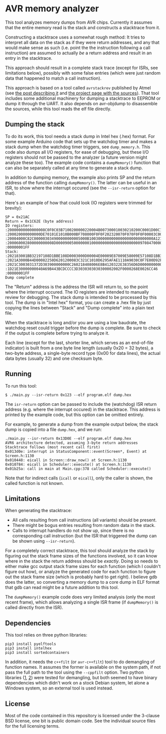 AVR memory analyzer
===================
This tool analyzes memory dumps from AVR chips. Currently it assumes
that the entire memory read is the stack and constructs a stacktrace
from it.

Constructing a stacktrace uses a somewhat rough method: It tries to
interpret all data on the stack as if they were return addresses, and
any that would make sense as such (i.e. point the the instruction
following a call instruction) are assumed to actually *be* a return
address and result in an entry in the stacktrace.

This approach should result in a complete stack trace (except for ISRs,
see limitations below), possibly with
some false entries (which were just random data that happened to match a
call instruction).

This approach is based on a tool called `avrstackrev` published by
Atmel (see [the post describing it][post] and [the project page with the
sources][project]). That tool includes some additional machinery for
dumping a stacktrace to EEPROM or dump it through the UART. It also
depends on avr-objdump to disassemble the sources, while this tool reads
the elf file directly.

[post]: http://www.embedded.com/design/debug-and-optimization/4431982/1/How-to-debug-elusive-software-code-problems-without-a-debugger]
[project]: https://spaces.atmel.com/gf/project/avrstackrev

Dumping the stack
-----------------
To do its work, this tool needs a stack dump in Intel hex (.hex) format.
For some example Arduino code that sets up the watchdog timer and makes
a stack dump when the watchdog timer triggers, see `dump_memory.h`.
This code also dumps all I/O registers, for ease of debugging, but these
I/O registers should not be passed to the analyzer (a future version
might analyze these too). The example code contains a `dumpMemory()`
function that can also be separately called at any time to generate a
stack dump.

In addition to dumping memory, the example also prints SP and the return
address of the function calling `dumpMemory()`. The latter can be useful
in an ISR, to show where the interrupt occured (see the `--isr-return`
option for that).

Here's an example of how that could look (IO registers were trimmed for
brevity):

```
SP = 0x21AC
Return = 0x1C62E (byte address)
IO registers:
:20000000000000008C0F0C03B7100200000220004B007300010030210200C0001D00C1009B
:200020000000000DE70101E1010B000BF708000F0F0F202320070F070F0F0F00003C0000BD
:20004000C82C000003034900000000005000B10030000000000000000000000000A1213535
:200060002800000000008D000090050000000100000000000000000000009708470000004F
:00000001FF
Stack:
:202183001BB32197108D1BBE108D0003000D00004E00009E87009E58009E57108D1BB300CA
:2021A3000B44D00082250D6201200083C321C1010D6295AFAE1110A9030C0F7E00D92F329C
:2021C3003031372D303900000000C260218408006E8B4120322E38356D6D000000000000FE
:1D21E30000000040A69B443BCDCCCC3D3030303030300002002F0000268E0026CC46
:00000001FF
Dump complete
```

The "Return" address is the address the ISR will return to, so the point
where the interrupt occured. The IO registers are intended to manually
review for debugging. The stack dump is intended to be processed by this
tool. The dump is in "Intel hex" format, you can create a .hex file by
just copying the lines between "Stack" and "Dump complete" into a plain
text file.

When the stacktrace is long and/or you are using a low baudrate, the
watchdog reset could trigger before the dump is complete. Be sure to
check if the output is complete before trying to analyze it.

Each line (except for the last, shorter line, which serves as an
end-of-file indicator) is built from a one byte line length (usually
0x20 = 32 bytes), a two-byte address, a single-byte record type (0x00
for data lines), the actual data bytes (usually 32) and one checksum
byte.

Running
-------
To run this tool:

    $ ./main.py --isr-return 0x123 --elf program.elf dump.hex

The `isr-return` option can be passed to include the (watchdog) ISR
return address (e.g. where the interrupt occured) in the stacktrace.
This address is printed by the example code, but this option can be
omitted entirely.

For example, to generate a dump from the example output below, the
stack dump is copied into a file `dump.hex`, and we run:

```
./main.py --isr-return 0x13D0E --elf program.elf dump.hex
AVR6 architecture detected, assuming 3-byte return addresses
Stacktrace follows (most recent call first)
0x013d0e: interrupt in StatusComponent::event(Screen*, Event) at Screen.h:1130
0x010448: eicall in Screen::draw_now() at Screen.h:1130
0x010784: eicall in Scheduler::execute() at Screen.h:1130
0x01b25a: call in main at Main.cpp:378 called Scheduler::execute()
```

Note that for indirect calls (`icall` or `eicall`), only the caller is
shown, the called function is not known.

Limitations
-----------
When generating the stacktrace:
 - All calls resulting from call instructions (all variants) should be
   present.
 - There might be bogus entries resulting from random data in the stack.
 - Calls to interrupt handlers do not show up, since there is no
   corresponding call instruction (but the ISR that triggered the dump
   can be shown using `--isr-return`).

For a completely correct stacktrace, this tool should analyze the stack
by figuring out the stack frame sizes of the functions involved, so it
can know where in the stack the return address should be *exactly*.
Doing so needs to either make gcc output stack frame sizes for each
function (which I couldn't figure out how), or analyze the generated
code for each function to figure out the stack frame size (which is
probably hard to get right). I believe gdb does the latter, so
converting a memory dump to a core dump in ELF format that gdb can read
might be a future addition to this tool.

The `dumpMemory()` example code does very limited analysis (only the
most recent frame), which allows analyzing a single ISR frame (if
`dumpMemory()` is called directly from the ISR).

Dependencies
------------
This tool relies on three python libraries:

	pip3 install pyelftools
	pip3 install intelhex
	pip3 install sortedcontainers

In addition, it needs the `c++filt` (or `avr-c++filt`) tool to do
demangling of function names. It assumes the former is available on the
system path, if not pass the full path to the tool using the `--cppfilt`
option. Two python libraries ([1][one], [2][two]) were tested for
demangling, but both seemed to have binary dependencies which didn't
work on a stock Debian system, let alone a Windows system, so an
external tool is used instead.

[one]: https://pypi.python.org/pypi/cxxfilt/0.1.0
[two]: https://github.com/P4N74/demangler

License
-------
Most of the code contained in this repository is licensed under the 3-clause
BSD license, one bit is public domain code. See the individual source files
for the full licensing terms.
